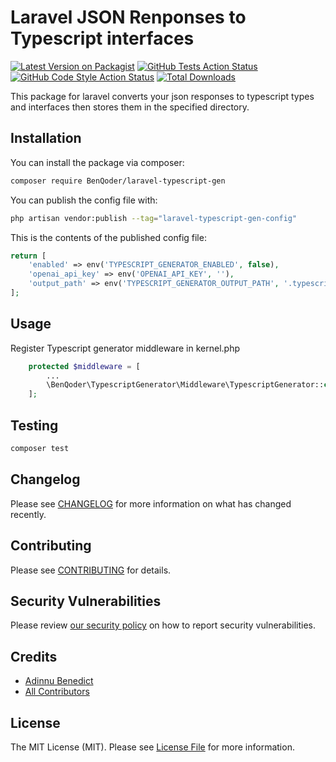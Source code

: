 # Laravel JSON Renponses to Typescript interfaces 

[![Latest Version on Packagist](https://img.shields.io/packagist/v/BenQoder/laravel-typescript-gen.svg?style=flat-square)](https://packagist.org/packages/BenQoder/laravel-typescript-gen)
[![GitHub Tests Action Status](https://img.shields.io/github/actions/workflow/status/BenQoder/laravel-typescript-gen/run-tests.yml?branch=main&label=tests&style=flat-square)](https://github.com/BenQoder/laravel-typescript-gen/actions?query=workflow%3Arun-tests+branch%3Amain)
[![GitHub Code Style Action Status](https://img.shields.io/github/actions/workflow/status/BenQoder/laravel-typescript-gen/fix-php-code-style-issues.yml?branch=main&label=code%20style&style=flat-square)](https://github.com/BenQoder/laravel-typescript-gen/actions?query=workflow%3A"Fix+PHP+code+style+issues"+branch%3Amain)
[![Total Downloads](https://img.shields.io/packagist/dt/BenQoder/laravel-typescript-gen.svg?style=flat-square)](https://packagist.org/packages/BenQoder/laravel-typescript-gen)

This package for laravel converts your json responses to typescript types and interfaces then stores them in the specified directory.

## Installation

You can install the package via composer:

```bash
composer require BenQoder/laravel-typescript-gen
```

You can publish the config file with:

```bash
php artisan vendor:publish --tag="laravel-typescript-gen-config"
```

This is the contents of the published config file:

```php
return [
    'enabled' => env('TYPESCRIPT_GENERATOR_ENABLED', false),
    'openai_api_key' => env('OPENAI_API_KEY', ''),
    'output_path' => env('TYPESCRIPT_GENERATOR_OUTPUT_PATH', '.typescript-generator'),
];
```
## Usage

Register Typescript generator middleware in kernel.php
```php
    protected $middleware = [
        ...
        \BenQoder\TypescriptGenerator\Middleware\TypescriptGenerator::class,
    ];

```

## Testing

```bash
composer test
```

## Changelog

Please see [CHANGELOG](CHANGELOG.md) for more information on what has changed recently.

## Contributing

Please see [CONTRIBUTING](CONTRIBUTING.md) for details.

## Security Vulnerabilities

Please review [our security policy](../../security/policy) on how to report security vulnerabilities.

## Credits

- [Adinnu Benedict](https://github.com/BenQoder)
- [All Contributors](../../contributors)

## License

The MIT License (MIT). Please see [License File](LICENSE.md) for more information.
